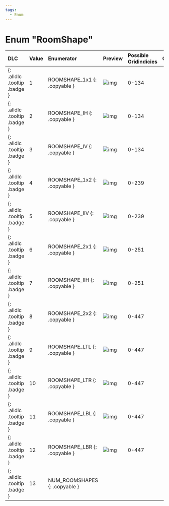 ```yaml
---
tags:
  - Enum
---
```

# Enum "RoomShape"
|DLC|Value|Enumerator|Preview|Possible Gridindicies|Comment|
|:--|:--|:--|:--|:--|:--|
|[ ](#){: .alldlc .tooltip .badge }|1 |ROOMSHAPE_1x1 {: .copyable } | ![img](../images/roomshapes/1.png) | 0-134 |
|[ ](#){: .alldlc .tooltip .badge }|2 |ROOMSHAPE_IH {: .copyable } | ![img](../images/roomshapes/2.png) | 0-134 |
|[ ](#){: .alldlc .tooltip .badge }|3 |ROOMSHAPE_IV {: .copyable } | ![img](../images/roomshapes/3.png) | 0-134 |
|[ ](#){: .alldlc .tooltip .badge }|4 |ROOMSHAPE_1x2 {: .copyable } | ![img](../images/roomshapes/4.png) | 0-239 |
|[ ](#){: .alldlc .tooltip .badge }|5 |ROOMSHAPE_IIV {: .copyable } | ![img](../images/roomshapes/5.png) | 0-239 |
|[ ](#){: .alldlc .tooltip .badge }|6 |ROOMSHAPE_2x1 {: .copyable } | ![img](../images/roomshapes/6.png) | 0-251 |
|[ ](#){: .alldlc .tooltip .badge }|7 |ROOMSHAPE_IIH {: .copyable } | ![img](../images/roomshapes/7.png) | 0-251 |
|[ ](#){: .alldlc .tooltip .badge }|8 |ROOMSHAPE_2x2 {: .copyable } | ![img](../images/roomshapes/8.png) | 0-447 |
|[ ](#){: .alldlc .tooltip .badge }|9 |ROOMSHAPE_LTL {: .copyable } | ![img](../images/roomshapes/9.png) | 0-447 |
|[ ](#){: .alldlc .tooltip .badge }|10 |ROOMSHAPE_LTR {: .copyable } | ![img](../images/roomshapes/10.png) | 0-447 |
|[ ](#){: .alldlc .tooltip .badge }|11 |ROOMSHAPE_LBL {: .copyable } | ![img](../images/roomshapes/11.png) | 0-447 |
|[ ](#){: .alldlc .tooltip .badge }|12 |ROOMSHAPE_LBR {: .copyable } | ![img](../images/roomshapes/12.png) | 0-447 |
|[ ](#){: .alldlc .tooltip .badge }|13 |NUM_ROOMSHAPES {: .copyable } |  |  |